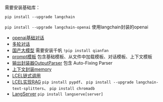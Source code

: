 需要安装基础库：

`pip install --upgrade langchain`

`pip install --upgrade langchain-openai` 使用langchain封装的openai

- [openai基础对话](./index1.py)
- [多轮对话](./index1.py)
- [国产大模型](./index2.py) 需要安装千帆 `!pip install qianfan`
- [prompt模板](./index3.py)  包含基础模板、从文件中加载模板、对话模板、上下文模板
- [输出封装器OutputParser](./index4.py) 包含 Auto-Fixing Parser
- [上下文封装memory](./index5.py)
- [LCEL链式调用](./index6.py)
- [LCEL实现RAG](./index7.py) `pip install pypdf`、 `pip install --upgrade langchain-text-splitters`、 `pip install chromadb`
- [LangServer](./index8.py) `pip install langserve[server]`
